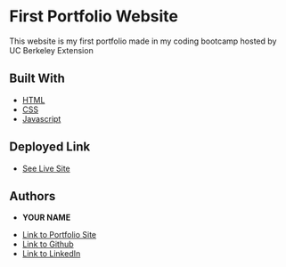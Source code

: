 # First Portfolio Website

This website is my first portfolio made in my coding bootcamp hosted by UC Berkeley Extension


## Built With

* [HTML](https://developer.mozilla.org/en-US/docs/Web/HTML)
* [CSS](https://developer.mozilla.org/en-US/docs/Web/CSS)
* [Javascript](https://developer.mozilla.org/en-US/docs/Web/JavaScript)

## Deployed Link

* [See Live Site](https://derekbanister.github.io/First-Portfolio/)


## Authors

* **YOUR NAME** 

- [Link to Portfolio Site](#)
- [Link to Github](https://github.com/)
- [Link to LinkedIn](https://www.linkedin.com/)


